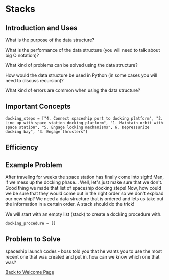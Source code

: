 # Stacks

## Introduction and Uses

What is the purpose of the data structure?

What is the performance of the data structure (you will need to talk about big O notation)?

What kind of problems can be solved using the data structure?

How would the data structure be used in Python (in some cases you will need to discuss recursion)?

What kind of errors are common when using the data structure?

## Important Concepts

`docking_steps = ["4. Connect spaceship port to docking platform", "2. Line up with space station docking platform", "1. Maintain orbit with space station", "5. Engage locking mechanisms", 6. Depressurize docking bay", "3. Engage thrusters"]`

## Efficiency

## Example Problem
After traveling for weeks the space station has finally come into sight! Man, if we mess up the docking phase... Well, let's just make sure that we don't. Good thing we made that list of spaceship docking steps! Now, how could we be sure that they would come out in the right order so we don't expload our new ship? We need a data structure that is ordered and lets us take out the information in a certain order. A stack should do the trick!

We will start with an empty list (stack) to create a docking procedure with.

`docking_procedure = []`

## Problem to Solve
spaceship launch codes - boss told you that he wants you to use the most recent one that was created and put in. how can we know which one that was?

[Back to Welcome Page](https://github.com/katereclark/data_structures_tutorial/blob/main/0-welcome.md)
